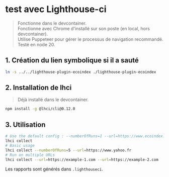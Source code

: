 # test avec Lighthouse-ci

> Fonctionne dans le devcontainer.  
> Fonctionne avec Chrome d'installé sur son poste (en local, hors devcontainer).  
> Utilise Puppeteer pour gérer le processus de navigation recommandé.  
> Testé en node 20.

## 1. Création du lien symbolique si il a sauté

```bash
ln -s ../../lighthouse-plugin-ecoindex ./lighthouse-plugin-ecoindex
```

## 2. Installation de lhci

> Déjà installé dans le devcontainer.

```bash
npm install -g @lhci/cli@0.12.0
```

## 3. Utilisation

```bash
# Use the default config : --numberOfRuns=1 --url=https://www.ecoindex.fr
lhci collect
# Basic usage
lhci collect --numberOfRuns=5 --url=https://www.yahoo.fr
# Run on multiple URLs
lhci collect --url=https://example-1.com --url=https://example-2.com
```

Les rapports sont générés dans `.lighthouseci`.
